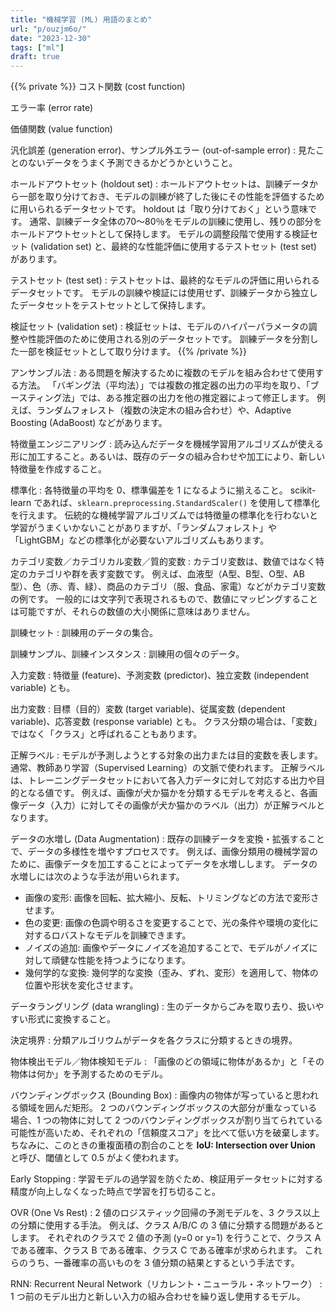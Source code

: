 ```yaml
---
title: "機械学習 (ML) 用語のまとめ"
url: "p/ouzjm6o/"
date: "2023-12-30"
tags: ["ml"]
draft: true
---
```


{{% private %}}
コスト関数 (cost function)

エラー率 (error rate)

価値関数 (value function)

汎化誤差 (generation error)、サンプル外エラー (out-of-sample error)
: 見たことのないデータをうまく予測できるかどうかということ。

ホールドアウトセット (holdout set)
: ホールドアウトセットは、訓練データから一部を取り分けておき、モデルの訓練が終了した後にその性能を評価するために用いられるデータセットです。
holdout は「取り分けておく」という意味です。
通常、訓練データ全体の70〜80％をモデルの訓練に使用し、残りの部分をホールドアウトセットとして保持します。
モデルの調整段階で使用する検証セット (validation set) と、最終的な性能評価に使用するテストセット (test set) があります。

テストセット (test set)
: テストセットは、最終的なモデルの評価に用いられるデータセットです。
モデルの訓練や検証には使用せず、訓練データから独立したデータセットをテストセットとして保持します。

検証セット (validation set)
: 検証セットは、モデルのハイパーパラメータの調整や性能評価のために使用される別のデータセットです。
訓練データを分割した一部を検証セットとして取り分けます。
{{% /private %}}


アンサンブル法
: ある問題を解決するために複数のモデルを組み合わせて使用する方法。
「バギング法（平均法）」では複数の推定器の出力の平均を取り、「ブースティング法」では、ある推定器の出力を他の推定器によって修正します。
例えば、ランダムフォレスト（複数の決定木の組み合わせ）や、Adaptive Boosting (AdaBoost) などがあります。

特徴量エンジニアリング
: 読み込んだデータを機械学習用アルゴリズムが使える形に加工すること。あるいは、既存のデータの組み合わせや加工により、新しい特徴量を作成すること。

標準化
: 各特徴量の平均を 0、標準偏差を 1 になるように揃えること。
scikit-learn であれば、`sklearn.preprocessing.StandardScaler()` を使用して標準化を行えます。
伝統的な機械学習アルゴリズムでは特徴量の標準化を行わないと学習がうまくいかないことがありますが、「ランダムフォレスト」や「LightGBM」などの標準化が必要ないアルゴリズムもあります。

カテゴリ変数／カテゴリカル変数／質的変数
: カテゴリ変数は、数値ではなく特定のカテゴリや群を表す変数です。
例えば、血液型（A型、B型、O型、AB型）、色（赤、青、緑）、商品のカテゴリ（服、食品、家電）などがカテゴリ変数の例です。
一般的には文字列で表現されるもので、数値にマッピングすることは可能ですが、それらの数値の大小関係に意味はありません。

訓練セット
: 訓練用のデータの集合。

訓練サンプル、訓練インスタンス
: 訓練用の個々のデータ。

入力変数
: 特徴量 (feature)、予測変数 (predictor)、独立変数 (independent variable) とも。

出力変数
: 目標（目的）変数 (target variable)、従属変数 (dependent variable)、応答変数 (response variable) とも。
クラス分類の場合は、「変数」ではなく「クラス」と呼ばれることもあります。

正解ラベル
: モデルが予測しようとする対象の出力または目的変数を表します。
通常、教師あり学習（Supervised Learning）の文脈で使われます。
正解ラベルは、トレーニングデータセットにおいて各入力データに対して対応する出力や目的となる値です。
例えば、画像が犬か猫かを分類するモデルを考えると、各画像データ（入力）に対してその画像が犬か猫かのラベル（出力）が正解ラベルとなります。

データの水増し (Data Augmentation)
: 既存の訓練データを変換・拡張することで、データの多様性を増やすプロセスです。
例えば、画像分類用の機械学習のために、画像データを加工することによってデータを水増しします。
データの水増しには次のような手法が用いられます。

  - 画像の変形: 画像を回転、拡大縮小、反転、トリミングなどの方法で変形させます。
  - 色の変更: 画像の色調や明るさを変更することで、光の条件や環境の変化に対するロバストなモデルを訓練できます。
  - ノイズの追加: 画像やデータにノイズを追加することで、モデルがノイズに対して頑健な性能を持つようになります。
  - 幾何学的な変換: 幾何学的な変換（歪み、ずれ、変形）を適用して、物体の位置や形状を変化させます。

データラングリング (data wrangling)
: 生のデータからごみを取り去り、扱いやすい形式に変換すること。

決定境界
: 分類アルゴリウムがデータを各クラスに分類するときの境界。

物体検出モデル／物体検知モデル
: 「画像のどの領域に物体があるか」と「その物体は何か」を予測するためのモデル。

バウンディングボックス (Bounding Box)
: 画像内の物体が写っていると思われる領域を囲んだ矩形。
2 つのバウンディングボックスの大部分が重なっている場合、1 つの物体に対して 2 つのバウンディングボックスが割り当てられている可能性が高いため、それぞれの「信頼度スコア」を比べて低い方を破棄します。
ちなみに、このときの重複面積の割合のことを __IoU: Intersection over Union__ と呼び、閾値として 0.5 がよく使われます。

Early Stopping
: 学習モデルの過学習を防ぐため、検証用データセットに対する精度が向上しなくなった時点で学習を打ち切ること。

OVR (One Vs Rest)
: 2 値のロジスティック回帰の予測モデルを、3 クラス以上の分類に使用する手法。
例えば、クラス A/B/C の 3 値に分類する問題があるとします。
それぞれのクラスで 2 値の予測 (y=0 or y=1) を行うことで、クラス A である確率、クラス B である確率、クラス C である確率が求められます。
これらのうち、一番確率の高いものを 3 値分類の結果とするという手法です。

RNN: Recurrent Neural Network（リカレント・ニューラル・ネットワーク）
: 1 つ前のモデル出力と新しい入力の組み合わせを繰り返し使用するモデル。

